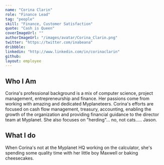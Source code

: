 ```yaml
---
name: "Corina Clarin"
role: "Finance Lead"
tag: "people"
skill: "Finance, Customer Satisfaction"
quote: "Cash is Queen"
coverImageUrl: ""
authorImageUrl: "/images/avatar/Corina_Clarin.png"
twitter: "https://twitter.com/inabeana"
dribbble: 
linkedin: "http://www.linkedin.com/in/corinaclarin"
github:
layout: employee
---
```


## Who I Am

Corina's professional background is a mix of computer science, project management, entrepreneurship and finance.  Her passions come from working with amazing and dedicated Myplaneteers.  Corina's efforts are focused on cash flow management, treasury, accounting, enabling the growth of the organization and providing financial guidance to the director team at Myplanet.  She also focuses on "herding"... no, not cats..... Jason.

## What I do

When Corina's not at the Myplanet HQ working on the calculator, she's spending some quality time with her little boy Maxwell or baking cheesecakes.
